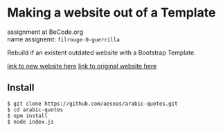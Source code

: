# Making a website out of a Template
assignment at BeCode.org <br>
name assignemt: `filrouge-0-guerrilla`<br>

Rebuild if an existent outdated website with a Bootstrap Template.

[link to new website here](https://aeseas.github.io/filrouge-0-guerrilla)
[link to original website here](https://www.changewithimpact.be/)

## Install
    $ git clone https://github.com/aeseas/arabic-quotes.git
    $ cd arabic-quotes
    $ npm install
    $ node index.js